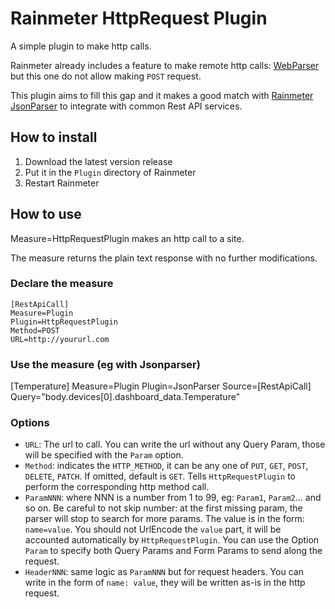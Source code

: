 # Rainmeter HttpRequest Plugin

A simple plugin to make http calls.

Rainmeter already includes a feature to make remote http calls: [WebParser](https://docs.rainmeter.net/manual/measures/webparser) but this one do not allow making `POST` request.

This plugin aims to fill this gap and it makes a good match with [Rainmeter JsonParser](https://github.com/e2e8/rainmeter-jsonparser) to integrate with common Rest API services.

## How to install

1. Download the latest version release
2. Put it in the `Plugin` directory of Rainmeter
3. Restart Rainmeter

## How to use

Measure=HttpRequestPlugin makes an http call to a site.

The measure returns the plain text response with no further modifications.

### Declare the measure

```
[RestApiCall]
Measure=Plugin
Plugin=HttpRequestPlugin
Method=POST
URL=http://yoururl.com
```

### Use the measure (eg with Jsonparser)

[Temperature]
Measure=Plugin
Plugin=JsonParser
Source=[RestApiCall]
Query="body.devices[0].dashboard_data.Temperature"

### Options

* `URL`: The url to call. You can write the url without any Query Param, those will be specified with the `Param` option.
* `Method`: indicates the `HTTP_METHOD`, it can be any one of `PUT`, `GET`, `POST`, `DELETE`, `PATCH`. If omitted, default is `GET`. Tells `HttpRequestPlugin` to perform the corresponding http method call.
* `ParamNNN`: where NNN is a number from 1 to 99, eg: `Param1`, `Param2`... and so on. Be careful to not skip number: at the first missing param, the parser will stop to search for more params.
The value is in the form: `name=value`. You should not UrlEncode the `value` part, it will be accounted automatically by `HttpRequestPlugin`.
You can use the Option `Param` to specify both Query Params and Form Params to send along the request.
* `HeaderNNN`: same logic as `ParamNNN` but for request headers. You can write in the form of `name: value`, they will be written as-is in the http request.


